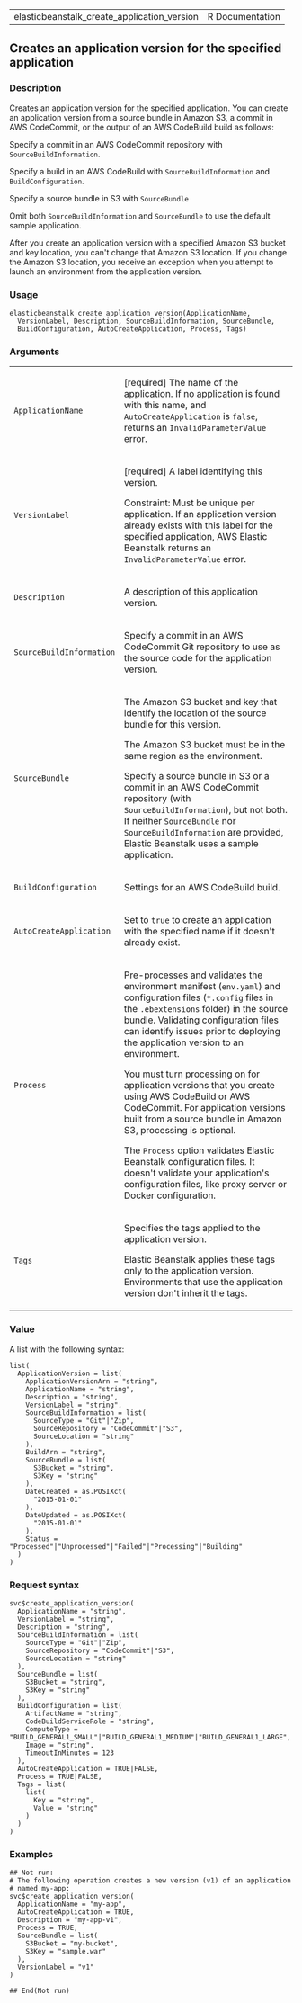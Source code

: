 <table style="width: 100%;">
<tbody>
<tr class="odd">
<td>elasticbeanstalk_create_application_version</td>
<td style="text-align: right;">R Documentation</td>
</tr>
</tbody>
</table>

## Creates an application version for the specified application

### Description

Creates an application version for the specified application. You can
create an application version from a source bundle in Amazon S3, a
commit in AWS CodeCommit, or the output of an AWS CodeBuild build as
follows:

Specify a commit in an AWS CodeCommit repository with
`SourceBuildInformation`.

Specify a build in an AWS CodeBuild with `SourceBuildInformation` and
`BuildConfiguration`.

Specify a source bundle in S3 with `SourceBundle`

Omit both `SourceBuildInformation` and `SourceBundle` to use the default
sample application.

After you create an application version with a specified Amazon S3
bucket and key location, you can't change that Amazon S3 location. If
you change the Amazon S3 location, you receive an exception when you
attempt to launch an environment from the application version.

### Usage

    elasticbeanstalk_create_application_version(ApplicationName,
      VersionLabel, Description, SourceBuildInformation, SourceBundle,
      BuildConfiguration, AutoCreateApplication, Process, Tags)

### Arguments

<table>
<colgroup>
<col style="width: 35%" />
<col style="width: 65%" />
</colgroup>
<tbody>
<tr class="odd">
<td><code
id="elasticbeanstalk_create_application_version_:_ApplicationName">ApplicationName</code></td>
<td><p>[required] The name of the application. If no application is
found with this name, and <code>AutoCreateApplication</code> is
<code>false</code>, returns an <code>InvalidParameterValue</code>
error.</p></td>
</tr>
<tr class="even">
<td><code
id="elasticbeanstalk_create_application_version_:_VersionLabel">VersionLabel</code></td>
<td><p>[required] A label identifying this version.</p>
<p>Constraint: Must be unique per application. If an application version
already exists with this label for the specified application, AWS
Elastic Beanstalk returns an <code>InvalidParameterValue</code>
error.</p></td>
</tr>
<tr class="odd">
<td><code
id="elasticbeanstalk_create_application_version_:_Description">Description</code></td>
<td><p>A description of this application version.</p></td>
</tr>
<tr class="even">
<td><code
id="elasticbeanstalk_create_application_version_:_SourceBuildInformation">SourceBuildInformation</code></td>
<td><p>Specify a commit in an AWS CodeCommit Git repository to use as
the source code for the application version.</p></td>
</tr>
<tr class="odd">
<td><code
id="elasticbeanstalk_create_application_version_:_SourceBundle">SourceBundle</code></td>
<td><p>The Amazon S3 bucket and key that identify the location of the
source bundle for this version.</p>
<p>The Amazon S3 bucket must be in the same region as the
environment.</p>
<p>Specify a source bundle in S3 or a commit in an AWS CodeCommit
repository (with <code>SourceBuildInformation</code>), but not both. If
neither <code>SourceBundle</code> nor
<code>SourceBuildInformation</code> are provided, Elastic Beanstalk uses
a sample application.</p></td>
</tr>
<tr class="even">
<td><code
id="elasticbeanstalk_create_application_version_:_BuildConfiguration">BuildConfiguration</code></td>
<td><p>Settings for an AWS CodeBuild build.</p></td>
</tr>
<tr class="odd">
<td><code
id="elasticbeanstalk_create_application_version_:_AutoCreateApplication">AutoCreateApplication</code></td>
<td><p>Set to <code>true</code> to create an application with the
specified name if it doesn't already exist.</p></td>
</tr>
<tr class="even">
<td><code
id="elasticbeanstalk_create_application_version_:_Process">Process</code></td>
<td><p>Pre-processes and validates the environment manifest
(<code>env.yaml</code>) and configuration files (<code
style="white-space: pre;">⁠*.config⁠</code> files in the
<code>.ebextensions</code> folder) in the source bundle. Validating
configuration files can identify issues prior to deploying the
application version to an environment.</p>
<p>You must turn processing on for application versions that you create
using AWS CodeBuild or AWS CodeCommit. For application versions built
from a source bundle in Amazon S3, processing is optional.</p>
<p>The <code>Process</code> option validates Elastic Beanstalk
configuration files. It doesn't validate your application's
configuration files, like proxy server or Docker configuration.</p></td>
</tr>
<tr class="odd">
<td><code
id="elasticbeanstalk_create_application_version_:_Tags">Tags</code></td>
<td><p>Specifies the tags applied to the application version.</p>
<p>Elastic Beanstalk applies these tags only to the application version.
Environments that use the application version don't inherit the
tags.</p></td>
</tr>
</tbody>
</table>

### Value

A list with the following syntax:

    list(
      ApplicationVersion = list(
        ApplicationVersionArn = "string",
        ApplicationName = "string",
        Description = "string",
        VersionLabel = "string",
        SourceBuildInformation = list(
          SourceType = "Git"|"Zip",
          SourceRepository = "CodeCommit"|"S3",
          SourceLocation = "string"
        ),
        BuildArn = "string",
        SourceBundle = list(
          S3Bucket = "string",
          S3Key = "string"
        ),
        DateCreated = as.POSIXct(
          "2015-01-01"
        ),
        DateUpdated = as.POSIXct(
          "2015-01-01"
        ),
        Status = "Processed"|"Unprocessed"|"Failed"|"Processing"|"Building"
      )
    )

### Request syntax

    svc$create_application_version(
      ApplicationName = "string",
      VersionLabel = "string",
      Description = "string",
      SourceBuildInformation = list(
        SourceType = "Git"|"Zip",
        SourceRepository = "CodeCommit"|"S3",
        SourceLocation = "string"
      ),
      SourceBundle = list(
        S3Bucket = "string",
        S3Key = "string"
      ),
      BuildConfiguration = list(
        ArtifactName = "string",
        CodeBuildServiceRole = "string",
        ComputeType = "BUILD_GENERAL1_SMALL"|"BUILD_GENERAL1_MEDIUM"|"BUILD_GENERAL1_LARGE",
        Image = "string",
        TimeoutInMinutes = 123
      ),
      AutoCreateApplication = TRUE|FALSE,
      Process = TRUE|FALSE,
      Tags = list(
        list(
          Key = "string",
          Value = "string"
        )
      )
    )

### Examples

    ## Not run: 
    # The following operation creates a new version (v1) of an application
    # named my-app:
    svc$create_application_version(
      ApplicationName = "my-app",
      AutoCreateApplication = TRUE,
      Description = "my-app-v1",
      Process = TRUE,
      SourceBundle = list(
        S3Bucket = "my-bucket",
        S3Key = "sample.war"
      ),
      VersionLabel = "v1"
    )

    ## End(Not run)
